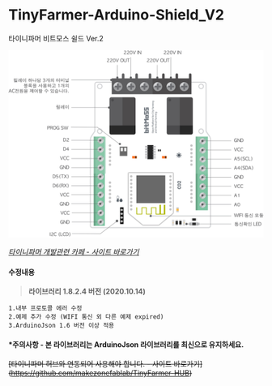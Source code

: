 # TinyFarmer-Arduino-Shield_V2
타이니파머 비트모스 쉴드 Ver.2

![TinyFarmer-Arduino-Shield Intro](https://github.com/makezonefablab/TinyFarmer-Arduino-Shield_V2/blob/main/img/bitmossShield_v2.jpg)
 
 [*타이니파머 개발관련 카페 - 사이트 바로가기*](http://cafe.naver.com/makezone#)
 
 
 
#### 수정내용
> **라이브러리  1.8.2.4 버전 (2020.10.14)**
```
1.내부 프로토콜 에러 수정
2.예제 추가 수정 (WIFI 통신 외 다른 예제 expired)
3.ArduinoJson 1.6 버전 이상 적용
```

#### *주의사항 - 본 라이브러리는 ArduinoJson 라이브러리를 최신으로 유지하세요.


~~[타이니파머 허브와 연동되어 사용해야 합니다. - 사이트 바로가기]
(https://github.com/makezonefablab/TinyFarmer-HUB)~~
